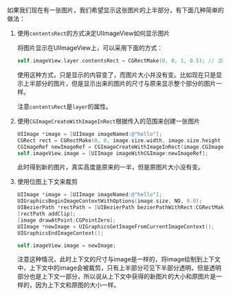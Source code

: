 如果我们现在有一张图片，我们希望显示这张图片的上半部分，有下面几种简单的做法：

1. 使用`contentsRect`的方式决定UIImageView如何显示图片
   
   将图片显示在UIImageView上，可以采用下面的方式：
   
   ``` objective-c
   self.imageView.layer.contentsRect = CGRectMake(0, 0, 1, 0.5); // 显示上半部分,取值为[0.0,1.0]
   ```
   
   使用这种方式，只是显示的内容变了，而图片大小并没有变。比如现在只是显示上半部分的图片，但是显示出来的图片的尺寸与原来显示整个部分的图片一样。
   
   注意`contentsRect`是`layer`的属性。
   
2. 使用`CGImageCreateWithImageInRect`根据传入的范围来创建一张图片
   
   ``` objective-c
   UIImage *image = [UIImage imageNamed:@"hello"];
   CGRect rect = CGRectMake(0, 0, image.size.width, image.size.height * 0.5);
   CGImageRef newImageRef = CGImageCreateWithImageInRect(image.CGImage, rect);
   self.imageView.image = [UIImage imageWithCGImage:newImageRef];
   ```
   
   此时得到新的图片，真实高度是原来的一半，但是原图片大小没有变。
   
3. 使用位图上下文来裁剪
   
   ``` objective-c
   UIImage *image = [UIImage imageNamed:@"hello"];
   UIGraphicsBeginImageContextWithOptions(image.size, NO, 0.0);
   UIBezierPath *rectPath = [UIBezierPath bezierPathWithRect:CGRectMake(0, 0, image.size.width, image.size.height * 0.5)];
   [rectPath addClip];
   [image drawAtPoint:CGPointZero];
   UIImage *newImage = UIGraphicsGetImageFromCurrentImageContext();
   UIGraphicsEndImageContext();
   
   self.imageView.image = newImage;
   ```
   
   注意这种情况，此时上下文的尺寸与image是一样的，将image绘制到上下文中，上下文中的image会被裁剪，只有上半部分可见下半部分透明，但是透明部分也是上下文一部分，所以说从上下文中获得的新图片的大小和原图片是一样的，因为上下文和原图的大小一样。